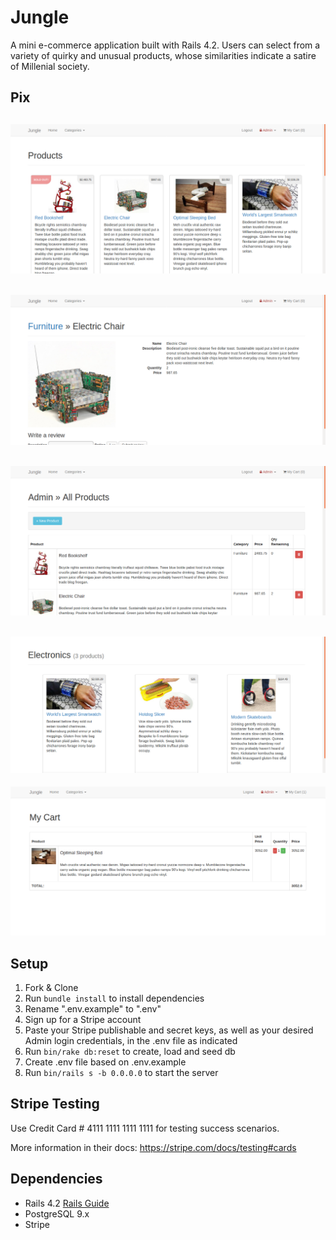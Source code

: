 # Jungle

A mini e-commerce application built with Rails 4.2. Users can select from a variety of quirky and unusual products, whose similarities indicate a satire of Millenial society.

## Pix

!["The front page"](https://github.com/thomas-boyer/jungle-rails/blob/master/docs/jungle-1.png)
---
!["Display product details"](https://github.com/thomas-boyer/jungle-rails/blob/master/docs/jungle-2.png)
---
!["View all products from admin mode"](https://github.com/thomas-boyer/jungle-rails/blob/master/docs/jungle-3.png)
---
!["View products by category"](https://github.com/thomas-boyer/jungle-rails/blob/master/docs/jungle-4.png)
---
!["View cart"](https://github.com/thomas-boyer/jungle-rails/blob/master/docs/jungle-5.png)

## Setup

1. Fork & Clone
2. Run `bundle install` to install dependencies
3. Rename ".env.example" to ".env"
4. Sign up for a Stripe account
5. Paste your Stripe publishable and secret keys, as well as your desired Admin login credentials, in the .env file as indicated
6. Run `bin/rake db:reset` to create, load and seed db
7. Create .env file based on .env.example
8. Run `bin/rails s -b 0.0.0.0` to start the server

## Stripe Testing

Use Credit Card # 4111 1111 1111 1111 for testing success scenarios.

More information in their docs: <https://stripe.com/docs/testing#cards>

## Dependencies

* Rails 4.2 [Rails Guide](http://guides.rubyonrails.org/v4.2/)
* PostgreSQL 9.x
* Stripe
